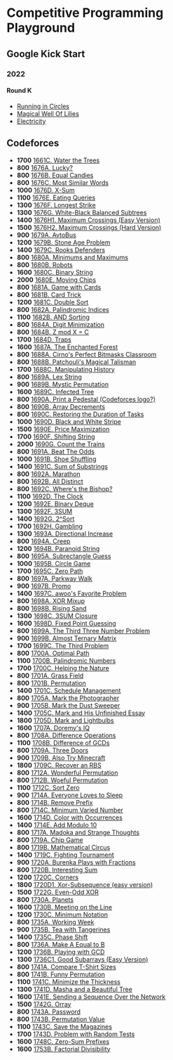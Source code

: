 # Competitive Programming Playground

## Google Kick Start
### 2022
#### Round K
- [Running in Circles](./kick/2022_H/A.cpp)
- [Magical Well Of Lilies](./kick/2022_H/B.cpp)
- [Electricity](./kick/2022_H/C.cpp)

## Codeforces
- **1700** [1661C. Water the Trees](./codeforces/1661C.cpp)
- **800** [1676A. Lucky?](./codeforces/1676A.cpp)
- **800** [1676B. Equal Candies](./codeforces/1676B.cpp)
- **800** [1676C. Most Similar Words](./codeforces/1676C.cpp)
- **1000** [1676D. X-Sum](./codeforces/1676D.cpp)
- **1100** [1676E. Eating Queries](./codeforces/1676E.cpp)
- **1300** [1676F. Longest Strike](./codeforces/1676F.cpp)
- **1300** [1676G. White-Black Balanced Subtrees](./codeforces/1676G.cpp)
- **1400** [1676H1. Maximum Crossings (Easy Version)](./codeforces/1676H2.cpp)
- **1500** [1676H2. Maximum Crossings (Hard Version)](./codeforces/1676H2.cpp)
- **900** [1679A. AvtoBus](./codeforces/1680A.cpp)
- **1200** [1679B. Stone Age Problem](./codeforces/1680B.cpp)
- **1400** [1679C. Rooks Defenders](./codeforces/1679C.cpp)
- **800** [1680A. Minimums and Maximums](./codeforces/1680A.cpp)
- **800** [1680B. Robots](./codeforces/1680B.cpp)
- **1600** [1680C. Binary String](./codeforces/1680C.cpp)
- **2000** [1680E. Moving Chips](./codeforces/1680E.cpp)
- **800** [1681A. Game with Cards](./codeforces/1681A.cpp)
- **800** [1681B. Card Trick](./codeforces/1681B.cpp)
- **1200** [1681C. Double Sort](./codeforces/1681C.cpp)
- **800** [1682A. Palindromic Indices](./codeforces/1682A.cpp)
- **1100** [1682B. AND Sorting](./codeforces/1682B.cpp)
- **800** [1684A. Digit Minimization](./codeforces/1684A.cpp)
- **800** [1684B. Z mod X = C](./codeforces/1684B.cpp)
- **1700** [1684D. Traps](./codeforces/1684D.cpp)
- **1600** [1687A. The Enchanted Forest](./codeforces/1687A.cpp)
- **800** [1688A. Cirno's Perfect Bitmasks Classroom](./codeforces/1688A.cpp)
- **800** [1688B. Patchouli's Magical Talisman](./codeforces/1688B.cpp)
- **1700** [1688C. Manipulating History](./codeforces/1688C.cpp)
- **800** [1689A. Lex String](./codeforces/1689A.cpp)
- **900** [1689B. Mystic Permutation](./codeforces/1689B.cpp)
- **1600** [1689C. Infected Tree](./codeforces/1689C.cpp)
- **800** [1690A. Print a Pedestal (Codeforces logo?)](./codeforces/1690A.cpp)
- **800** [1690B. Array Decrements](./codeforces/1690B.cpp)
- **800** [1690C. Restoring the Duration of Tasks](./codeforces/1690C.cpp)
- **1000** [1690D. Black and White Stripe](./codeforces/1690D.cpp)
- **1500** [1690E. Price Maximization](./codeforces/1690E.cpp)
- **1700** [1690F. Shifting String](./codeforces/1690F.cpp)
- **2000** [1690G. Count the Trains](./codeforces/1690G.cpp)
- **800** [1691A. Beat The Odds](./codeforces/1691A.cpp)
- **1000** [1691B. Shoe Shuffling](./codeforces/1691B.cpp)
- **1400** [1691C. Sum of Substrings](./codeforces/1691C.cpp)
- **800** [1692A. Marathon](./codeforces/1692A.cpp)
- **800** [1692B. All Distinct](./codeforces/1692B.cpp)
- **800** [1692C. Where's the Bishop?](./codeforces/1692C.cpp)
- **1100** [1692D. The Clock](./codeforces/1692D.cpp)
- **1200** [1692E. Binary Deque](./codeforces/1692E.cpp)
- **1300** [1692F. 3SUM](./codeforces/1692F.cpp)
- **1400** [1692G. 2^Sort](./codeforces/1692G.cpp)
- **1700** [1692H. Gambling](./codeforces/1692H.cpp)
- **1300** [1693A. Directional Increase](./codeforces/1694C.cpp)
- **800** [1694A. Creep](./codeforces/1694A.cpp)
- **1200** [1694B. Paranoid String](./codeforces/1694B.cpp)
- **800** [1695A. Subrectangle Guess](./codeforces/1695A.cpp)
- **1000** [1695B. Circle Game](./codeforces/1695B.cpp)
- **1700** [1695C. Zero Path](./codeforces/1695C.cpp)
- **800** [1697A. Parkway Walk](./codeforces/1697A.cpp)
- **900** [1697B. Promo](./codeforces/1697B.cpp)
- **1400** [1697C. awoo's Favorite Problem](./codeforces/1697C.cpp)
- **800** [1698A. XOR Mixup](./codeforces/1698A.cpp)
- **800** [1698B. Rising Sand](./codeforces/1698B.cpp)
- **1300** [1698C. 3SUM Closure](./codeforces/1698C.cpp)
- **1600** [1698D. Fixed Point Guessing](./codeforces/1698D.cpp)
- **800** [1699A. The Third Three Number Problem](./codeforces/1699A.cpp)
- **900** [1699B. Almost Ternary Matrix](./codeforces/1699B.cpp)
- **1700** [1699C. The Third Problem](./codeforces/1699C.cpp)
- **800** [1700A. Optimal Path](./codeforces/1700A.cpp)
- **1100** [1700B. Palindromic Numbers](./codeforces/1700B.cpp)
- **1700** [1700C. Helping the Nature](./codeforces/1700C.cpp)
- **800** [1701A. Grass Field](./codeforces/1701A.cpp)
- **800** [1701B. Permutation](./codeforces/1701B.cpp)
- **1400** [1701C. Schedule Management](./codeforces/1701C.cpp)
- **800** [1705A. Mark the Photographer](./codeforces/1705A.cpp)
- **900** [1705B. Mark the Dust Sweeper](./codeforces/1705B.cpp)
- **1400** [1705C. Mark and His Unfinished Essay](./codeforces/1705C.cpp)
- **1800** [1705D. Mark and Lightbulbs](./codeforces/1705D.cpp)
- **1600** [1707A. Doremy's IQ](./codeforces/1707A.cpp)
- **800** [1708A. Difference Operations](./codeforces/1708A.cpp)
- **1100** [1708B. Difference of GCDs](./codeforces/1708B.cpp)
- **800** [1709A. Three Doors](./codeforces/1709A.cpp)
- **900** [1709B. Also Try Minecraft](./codeforces/1709B.cpp)
- **1800** [1709C. Recover an RBS](./codeforces/1709C.cpp)
- **800** [1712A. Wonderful Permutation](./codeforces/1712A.cpp)
- **800** [1712B. Woeful Permutation](./codeforces/1712B.cpp)
- **1100** [1712C. Sort Zero](./codeforces/1712C.cpp)
- **900** [1714A. Everyone Loves to Sleep](./codeforces/1714A.cpp)
- **800** [1714B. Remove Prefix](./codeforces/1714B.cpp)
- **800** [1714C. Minimum Varied Number](./codeforces/1714C.cpp)
- **1600** [1714D. Color with Occurrences](./codeforces/1714D.cpp)
- **1400** [1714E. Add Modulo 10](./codeforces/1714E.cpp)
- **800** [1717A. Madoka and Strange Thoughts](./codeforces/1717A.cpp)
- **800** [1719A. Chip Game](./codeforces/1719A.cpp)
- **800** [1719B. Mathematical Circus](./codeforces/1719B.cpp)
- **1400** [1719C. Fighting Tournament](./codeforces/1719C.cpp)
- **900** [1720A. Burenka Plays with Fractions](./codeforces/1720A.cpp)
- **800** [1720B. Interesting Sum](./codeforces/1720B.cpp)
- **1200** [1720C. Corners](./codeforces/1720C.cpp)
- **1800** [1720D1. Xor-Subsequence (easy version)](./codeforces/1720D1.cpp)
- **1500** [1722G. Even-Odd XOR](./codeforces/1722G.cpp)
- **800** [1730A. Planets](./codeforces/1730A.cpp)
- **1600** [1730B. Meeting on the Line](./codeforces/1730B.cpp)
- **1200** [1730C. Minimum Notation](./codeforces/1730C.cpp)
- **800** [1735A. Working Week](./codeforces/1735A.cpp)
- **900** [1735B. Tea with Tangerines](./codeforces/1735B.cpp)
- **1400** [1735C. Phase Shift](./codeforces/1735C.cpp)
- **800** [1736A. Make A Equal to B](./codeforces/1736A.cpp)
- **1200** [1736B. Playing with GCD](./codeforces/1736B.cpp)
- **1300** [1736C1. Good Subarrays (Easy Version)](./codeforces/1736C1.cpp)
- **800** [1741A. Compare T-Shirt Sizes](./codeforces/1741A.cpp)
- **800** [1741B. Funny Permutation](./codeforces/1741B.cpp)
- **1100** [1741C. Minimize the Thickness](./codeforces/1741C.cpp)
- **1300** [1741D. Masha and a Beautiful Tree](./codeforces/1741D.cpp)
- **1600** [1741E. Sending a Sequence Over the Network](./codeforces/1741E.cpp)
- **1500** [1742G. Orray](./codeforces/1742G.cpp)
- **800** [1743A. Password](./codeforces/1743A.cpp)
- **800** [1743B. Permutation Value](./codeforces/1743B.cpp)
- **1100** [1743C. Save the Magazines](./codeforces/1743C.cpp)
- **1700** [1743D. Problem with Random Tests](./codeforces/1743D.cpp)
- **1600** [1748C. Zero-Sum Prefixes](./codeforces/1748C.cpp)
- **1600** [1753B. Factorial Divisibility](./codeforces/1753B.cpp)

